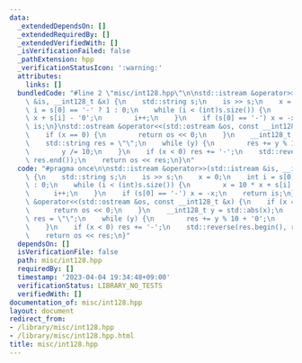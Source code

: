 ```yaml
---
data:
  _extendedDependsOn: []
  _extendedRequiredBy: []
  _extendedVerifiedWith: []
  _isVerificationFailed: false
  _pathExtension: hpp
  _verificationStatusIcon: ':warning:'
  attributes:
    links: []
  bundledCode: "#line 2 \"misc/int128.hpp\"\n\nstd::istream &operator>>(std::istream\
    \ &is, __int128_t &x) {\n    std::string s;\n    is >> s;\n    x = 0;\n    int\
    \ i = s[0] == '-' ? 1 : 0;\n    while (i < (int)s.size()) {\n        x = 10 *\
    \ x + s[i] - '0';\n        i++;\n    }\n    if (s[0] == '-') x = -x;\n    return\
    \ is;\n}\nstd::ostream &operator<<(std::ostream &os, const __int128_t &x) {\n\
    \    if (x == 0) {\n        return os << 0;\n    }\n    __int128_t y = std::abs(x);\n\
    \    std::string res = \"\";\n    while (y) {\n        res += y % 10 + '0';\n\
    \        y /= 10;\n    }\n    if (x < 0) res += '-';\n    std::reverse(res.begin(),\
    \ res.end());\n    return os << res;\n}\n"
  code: "#pragma once\n\nstd::istream &operator>>(std::istream &is, __int128_t &x)\
    \ {\n    std::string s;\n    is >> s;\n    x = 0;\n    int i = s[0] == '-' ? 1\
    \ : 0;\n    while (i < (int)s.size()) {\n        x = 10 * x + s[i] - '0';\n  \
    \      i++;\n    }\n    if (s[0] == '-') x = -x;\n    return is;\n}\nstd::ostream\
    \ &operator<<(std::ostream &os, const __int128_t &x) {\n    if (x == 0) {\n  \
    \      return os << 0;\n    }\n    __int128_t y = std::abs(x);\n    std::string\
    \ res = \"\";\n    while (y) {\n        res += y % 10 + '0';\n        y /= 10;\n\
    \    }\n    if (x < 0) res += '-';\n    std::reverse(res.begin(), res.end());\n\
    \    return os << res;\n}"
  dependsOn: []
  isVerificationFile: false
  path: misc/int128.hpp
  requiredBy: []
  timestamp: '2023-04-04 19:34:48+09:00'
  verificationStatus: LIBRARY_NO_TESTS
  verifiedWith: []
documentation_of: misc/int128.hpp
layout: document
redirect_from:
- /library/misc/int128.hpp
- /library/misc/int128.hpp.html
title: misc/int128.hpp
---
```

